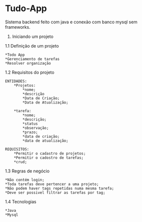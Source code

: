 # Tudo-App
Sistema backend feito com java e conexão com banco mysql sem frameworks.

1. Iniciando um projeto

1.1 Definição de um projeto

	*Todo App	
	*Gerenciamento de tarefas
	*Resolver organização
	
1.2 Requisitos do projeto

	ENTIDADES:
		*Projetos:
			*nome;
			*descrição
			*Data de Criação;
			*Data de Atualização;
		
		*tarefa:
			*nome;
			*descrição;
			*status
			*observação;
			*prazo;
			*data de criação;
			*data de atualização;
	
	REQUISITOS:
		*Permitir o cadastro de projetos;
		*Permitir o cadostro de tarefas;
		*crud;

1.3 Regras de negócio

	*Não contém login;
	*Toda tarefas deve pertencer a uma projeto;
	*Não podem haver tags repetidas numa mesma tarefa;
	*Deve ser possivel filtrar as tarefas por tag;

1.4 Tecnologias

	*Java 
	*Mysql
	

